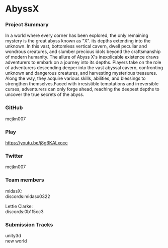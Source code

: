 # AbyssX

### Project Summary
In a world where every corner has been explored, the only remaining mystery is the great abyss known as "X". its depths extending into the unknown. In this vast, bottomless vertical cavern, dwell peculiar and wondrous creatures, and slumber precious idols beyond the craftsmanship of modern humanity. The allure of Abyss X's inexplicable existence draws adventurers to embark on a journey into its depths. Players take on the role of adventurers descending deeper into the vast abyssal cavern, confronting unknown and dangerous creatures, and harvesting mysterious treasures. Along the way, they acquire various skills, abilities, and blessings to strengthen themselves.Faced with irresistible temptations and irreversible curses, adventurers can only forge ahead, reaching the deepest depths to uncover the true secrets of the abyss.

### GitHub
mcjkn007

### Play
https://youtu.be/j8g6KALxocc

### Twitter
mcjkn007

### Team members
midasX:  
discords:midasx0322  
  
Lettie Clarke:  
discords:0b1f5cc3

### Submission Tracks
unity3d  
new world
